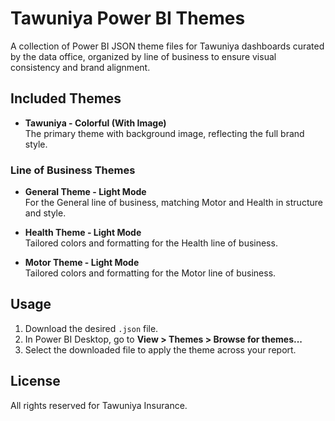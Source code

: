 # Tawuniya Power BI Themes

A collection of Power BI JSON theme files for Tawuniya dashboards curated by the data office, organized by line of business to ensure visual consistency and brand alignment.

## Included Themes

- **Tawuniya - Colorful (With Image)**  
  The primary theme with background image, reflecting the full brand style.

### Line of Business Themes

- **General Theme - Light Mode**  
  For the General line of business, matching Motor and Health in structure and style.

- **Health Theme - Light Mode**  
  Tailored colors and formatting for the Health line of business.

- **Motor Theme - Light Mode**  
  Tailored colors and formatting for the Motor line of business.

## Usage

1. Download the desired `.json` file.
2. In Power BI Desktop, go to **View > Themes > Browse for themes...**
3. Select the downloaded file to apply the theme across your report.

## License

All rights reserved for Tawuniya Insurance.
